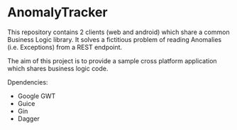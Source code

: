 # AnomalyTracker

This repository contains 2 clients (web and android) which share a common Business Logic library. 
It solves a fictitious problem of reading Anomalies (i.e. Exceptions) from a REST endpoint.

The aim of this project is to provide a sample cross platform application which shares business logic code.

Dpendencies:

* Google GWT 
* Guice
* Gin
* Dagger

